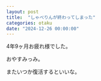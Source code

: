 ```yaml
---
layout: post
title:  "しゃべりんが終わってしまった"
categories: otaku
date: "2024-12-26 00:00:00"
---
```


4年9ヶ月お疲れ様でした。

おやすみっみ。

またいつか復活するといいな。
